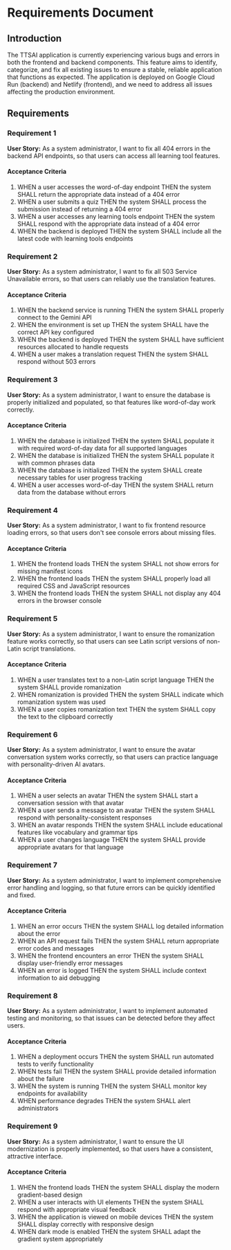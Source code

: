 # Requirements Document

## Introduction

The TTSAI application is currently experiencing various bugs and errors in both the frontend and backend components. This feature aims to identify, categorize, and fix all existing issues to ensure a stable, reliable application that functions as expected. The application is deployed on Google Cloud Run (backend) and Netlify (frontend), and we need to address all issues affecting the production environment.

## Requirements

### Requirement 1

**User Story:** As a system administrator, I want to fix all 404 errors in the backend API endpoints, so that users can access all learning tool features.

#### Acceptance Criteria

1. WHEN a user accesses the word-of-day endpoint THEN the system SHALL return the appropriate data instead of a 404 error
2. WHEN a user submits a quiz THEN the system SHALL process the submission instead of returning a 404 error
3. WHEN a user accesses any learning tools endpoint THEN the system SHALL respond with the appropriate data instead of a 404 error
4. WHEN the backend is deployed THEN the system SHALL include all the latest code with learning tools endpoints

### Requirement 2

**User Story:** As a system administrator, I want to fix all 503 Service Unavailable errors, so that users can reliably use the translation features.

#### Acceptance Criteria

1. WHEN the backend service is running THEN the system SHALL properly connect to the Gemini API
2. WHEN the environment is set up THEN the system SHALL have the correct API key configured
3. WHEN the backend is deployed THEN the system SHALL have sufficient resources allocated to handle requests
4. WHEN a user makes a translation request THEN the system SHALL respond without 503 errors

### Requirement 3

**User Story:** As a system administrator, I want to ensure the database is properly initialized and populated, so that features like word-of-day work correctly.

#### Acceptance Criteria

1. WHEN the database is initialized THEN the system SHALL populate it with required word-of-day data for all supported languages
2. WHEN the database is initialized THEN the system SHALL populate it with common phrases data
3. WHEN the database is initialized THEN the system SHALL create necessary tables for user progress tracking
4. WHEN a user accesses word-of-day THEN the system SHALL return data from the database without errors

### Requirement 4

**User Story:** As a system administrator, I want to fix frontend resource loading errors, so that users don't see console errors about missing files.

#### Acceptance Criteria

1. WHEN the frontend loads THEN the system SHALL not show errors for missing manifest icons
2. WHEN the frontend loads THEN the system SHALL properly load all required CSS and JavaScript resources
3. WHEN the frontend loads THEN the system SHALL not display any 404 errors in the browser console

### Requirement 5

**User Story:** As a system administrator, I want to ensure the romanization feature works correctly, so that users can see Latin script versions of non-Latin script translations.

#### Acceptance Criteria

1. WHEN a user translates text to a non-Latin script language THEN the system SHALL provide romanization
2. WHEN romanization is provided THEN the system SHALL indicate which romanization system was used
3. WHEN a user copies romanization text THEN the system SHALL copy the text to the clipboard correctly

### Requirement 6

**User Story:** As a system administrator, I want to ensure the avatar conversation system works correctly, so that users can practice language with personality-driven AI avatars.

#### Acceptance Criteria

1. WHEN a user selects an avatar THEN the system SHALL start a conversation session with that avatar
2. WHEN a user sends a message to an avatar THEN the system SHALL respond with personality-consistent responses
3. WHEN an avatar responds THEN the system SHALL include educational features like vocabulary and grammar tips
4. WHEN a user changes language THEN the system SHALL provide appropriate avatars for that language

### Requirement 7

**User Story:** As a system administrator, I want to implement comprehensive error handling and logging, so that future errors can be quickly identified and fixed.

#### Acceptance Criteria

1. WHEN an error occurs THEN the system SHALL log detailed information about the error
2. WHEN an API request fails THEN the system SHALL return appropriate error codes and messages
3. WHEN the frontend encounters an error THEN the system SHALL display user-friendly error messages
4. WHEN an error is logged THEN the system SHALL include context information to aid debugging

### Requirement 8

**User Story:** As a system administrator, I want to implement automated testing and monitoring, so that issues can be detected before they affect users.

#### Acceptance Criteria

1. WHEN a deployment occurs THEN the system SHALL run automated tests to verify functionality
2. WHEN tests fail THEN the system SHALL provide detailed information about the failure
3. WHEN the system is running THEN the system SHALL monitor key endpoints for availability
4. WHEN performance degrades THEN the system SHALL alert administrators

### Requirement 9

**User Story:** As a system administrator, I want to ensure the UI modernization is properly implemented, so that users have a consistent, attractive interface.

#### Acceptance Criteria

1. WHEN the frontend loads THEN the system SHALL display the modern gradient-based design
2. WHEN a user interacts with UI elements THEN the system SHALL respond with appropriate visual feedback
3. WHEN the application is viewed on mobile devices THEN the system SHALL display correctly with responsive design
4. WHEN dark mode is enabled THEN the system SHALL adapt the gradient system appropriately